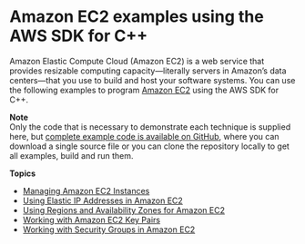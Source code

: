 # Amazon EC2 examples using the AWS SDK for C\+\+<a name="examples-ec2"></a>

Amazon Elastic Compute Cloud \(Amazon EC2\) is a web service that provides resizable computing capacity—literally servers in Amazon’s data centers—that you use to build and host your software systems\. You can use the following examples to program [Amazon EC2](https://aws.amazon.com/ec2) using the AWS SDK for C\+\+\.

**Note**  
Only the code that is necessary to demonstrate each technique is supplied here, but [complete example code is available on GitHub](https://github.com/awsdocs/aws-doc-sdk-examples/tree/master/cpp), where you can download a single source file or you can clone the repository locally to get all examples, build and run them\.

**Topics**
+ [Managing Amazon EC2 Instances](examples-ec2-instances.md)
+ [Using Elastic IP Addresses in Amazon EC2](examples-ec2-elastic-ip.md)
+ [Using Regions and Availability Zones for Amazon EC2](examples-ec2-regions-zones.md)
+ [Working with Amazon EC2 Key Pairs](examples-ec2-key-pairs.md)
+ [Working with Security Groups in Amazon EC2](examples-ec2-security-groups.md)